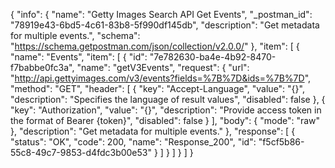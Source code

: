 {
  "info": {
    "name": "Getty Images Search API Get Events",
    "_postman_id": "78919e43-6bd5-4c61-83b8-5f990df145db",
    "description": "Get metadata for multiple events.",
    "schema": "https://schema.getpostman.com/json/collection/v2.0.0/"
  },
  "item": [
    {
      "name": "Events",
      "item": [
        {
          "id": "7e782630-ba4e-4b92-8470-f7babbe0fc3a",
          "name": "getV3Events",
          "request": {
            "url": "http://api.gettyimages.com/v3/events?fields=%7B%7D&ids=%7B%7D",
            "method": "GET",
            "header": [
              {
                "key": "Accept-Language",
                "value": "{}",
                "description": "Specifies the language of result values",
                "disabled": false
              },
              {
                "key": "Authorization",
                "value": "{}",
                "description": "Provide access token in the format of Bearer {token}",
                "disabled": false
              }
            ],
            "body": {
              "mode": "raw"
            },
            "description": "Get metadata for multiple events."
          },
          "response": [
            {
              "status": "OK",
              "code": 200,
              "name": "Response_200",
              "id": "f5cf5b86-55c8-49c7-9853-d4fdc3b00e53"
            }
          ]
        }
      ]
    }
  ]
}
